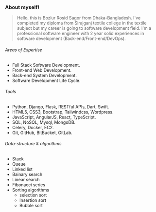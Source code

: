 ### About myself!

> Hello, this is Bozlur Rosid Sagor from Dhaka-Bangladesh. I've completed my diploma from Sirajganj textile college in the textile subject but my career is going to  software development field. I'm a professional software engineer with 2 year solid experiences in software development (Back-end/Front-end/DevOps).

###### Areas of Expertise
- Full Stack Software Development.
- Front-end Web Development.
- Back-end System Development.
- Software Development Life Cycle.

###### Tools
-  Python, Django, Flask, RESTful APIs, Dart, Swift.
-  HTML5, CSS3, Bootstrap, Tailwindcss, Wordpress.
-  JavaScript, AngularJS, React, TypeScript.
-  SQL, NoSQL, Mysql, MongoDB.
-  Celery, Docker, EC2.
-  Git, GitHub, BitBucket, GitLab.

###### Data-structure & algorithms
- Stack
- Queue
- Linked list
- Bainary search
- Linear search
- Fibonacci series
- Sorting algorithms
  - selection sort
  - Insertion sort
  - Bubble sort

<!--
**mbrsagor/mbrsagor** is a ✨ _special_ ✨ repository because its `README.md` (this file) appears on your GitHub profile.

Here are some ideas to get you started:

- 🔭 I’m currently working on ...
- 🌱 I’m currently learning ...
- 👯 I’m looking to collaborate on ...
- 🤔 I’m looking for help with ...
- 💬 Ask me about ...
- 📫 How to reach me: ...
- 😄 Pronouns: ...
- ⚡ Fun fact: ...
-->
